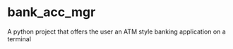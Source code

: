 # bank_acc_mgr
A python project that offers the user an ATM style banking application on a terminal
